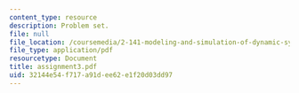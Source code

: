 ```yaml
---
content_type: resource
description: Problem set.
file: null
file_location: /coursemedia/2-141-modeling-and-simulation-of-dynamic-systems-fall-2006/32144e54f717a91dee62e1f20d03dd97_assignment3.pdf
file_type: application/pdf
resourcetype: Document
title: assignment3.pdf
uid: 32144e54-f717-a91d-ee62-e1f20d03dd97
---
```


